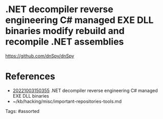 # .NET decompiler reverse engineering C# managed EXE DLL binaries modify rebuild and recompile .NET assemblies
https://github.com/dnSpy/dnSpy

# References
- [20221003150355](/zet/20221003150355/) .NET decompiler reverse engineering C# managed EXE DLL binaries
- ~/kb/hacking/misc/important-repositories-tools.md

Tags:
    #assorted

